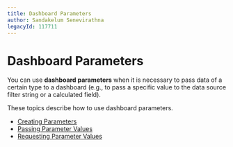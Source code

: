 ```yaml
---
title: Dashboard Parameters
author: Sandakelum Senevirathna
legacyId: 117711
---
```

# Dashboard Parameters
You can use **dashboard parameters** when it is necessary to pass data of a certain type to a dashboard (e.g., to pass a specific value to the data source filter string or a calculated field).

These topics describe how to use dashboard parameters.
* [Creating Parameters](dashboard-parameters/creating-parameters.md)
* [Passing Parameter Values](dashboard-parameters/passing-parameter-values.md)
* [Requesting Parameter Values](dashboard-parameters/requesting-parameter-values.md)